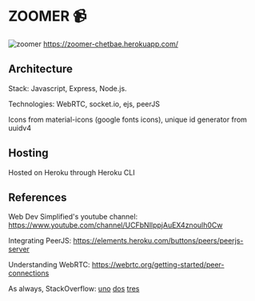 # ZOOMER  📹
![zoomer](https://user-images.githubusercontent.com/48145854/117729109-3dd1ad00-b19f-11eb-992f-0bb5c7548ba9.png)
https://zoomer-chetbae.herokuapp.com/
## Architecture
Stack: Javascript, Express, Node.js.

Technologies: WebRTC, socket.io, ejs, peerJS

Icons from material-icons (google fonts icons), unique id generator from uuidv4


## Hosting 
Hosted on Heroku through Heroku CLI

## References  
Web Dev Simplified's youtube channel: https://www.youtube.com/channel/UCFbNIlppjAuEX4znoulh0Cw

Integrating PeerJS: https://elements.heroku.com/buttons/peers/peerjs-server

Understanding WebRTC: https://webrtc.org/getting-started/peer-connections

As always, StackOverflow: [uno](https://stackoverflow.com/questions/64794879/peer-cli-works-but-expresspeerserver-doesnt) [dos](https://stackoverflow.com/questions/44633495/remove-gap-between-rows-of-flex-items) [tres](https://stackoverflow.com/questions/26712426/setup-peerjs-server-combined-with-express)
